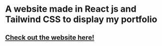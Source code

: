# A website made in React js and Tailwind CSS to display my portfolio
## [Check out the website here!](https://my-portfolio-pi-murex.vercel.app/)
